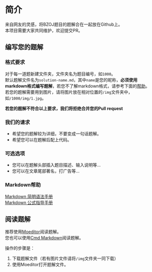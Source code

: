 # 简介
来自网友的灵感，将BZOJ题目的题解合在一起放在Github上。  
本项目需要大家共同维护，欢迎提交PR。

## 编写您的题解

### 格式要求
对于每一道题新建文件夹，文件夹名为题目编号，如`1000`。  
默认题解文件名为`solution-name.md`，其中`name`是您的昵称，**必须使用markdown格式编写题解**，若您不了解markdown格式，请参考下面的[帮助](#markdown%E5%B8%AE%E5%8A%A9)。  
若您的题解需要用到图片，请将图片放在相对位置的`/img`文件夹中，如`/1000/img/1.jpg`。  

**若您的题解不符合以上要求，我们将拒绝合并您的Pull request**  

### 我们的请求
- 希望您的题解较为详细，不要变成一句话题解。  
- 希望您可以在题解后配上代码。  

### 可选选项
- 您可以在题解头部插入题目描述、输入说明等...
- 您可以在文章尾部著名，打广告等...

### Markdown帮助
[Markdown 简明语法手册](https://www.zybuluo.com/mdeditor?url=https://www.zybuluo.com/static/editor/md-help.markdown)  
[Markdown 公式指导手册](https://www.zybuluo.com/codeep/note/163962)  

## 阅读题解
推荐使用[Moeditor](https://moeditor.github.io/)阅读题解。  
您也可以使用[Cmd Markdown](https://www.zybuluo.com/mdeditor?url=https://www.zybuluo.com/static/editor/md-help.markdown)阅读题解。  

操作的步骤是：  
1. 下载题解文件（若有图片文件请将`/img`文件夹一同下载）  
2. 使用Moeditor打开题解文件。  
